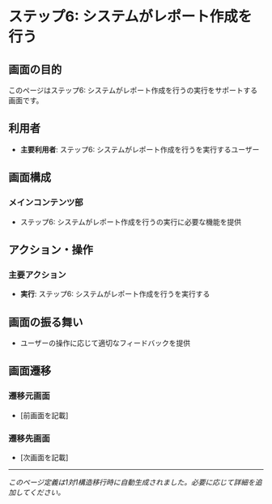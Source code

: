 # ステップ6: システムがレポート作成を行う

## 画面の目的
このページはステップ6: システムがレポート作成を行うの実行をサポートする画面です。

## 利用者
- **主要利用者**: ステップ6: システムがレポート作成を行うを実行するユーザー

## 画面構成

### メインコンテンツ部
- ステップ6: システムがレポート作成を行うの実行に必要な機能を提供

## アクション・操作

### 主要アクション
- **実行**: ステップ6: システムがレポート作成を行うを実行する

## 画面の振る舞い
- ユーザーの操作に応じて適切なフィードバックを提供

## 画面遷移

### 遷移元画面
- [前画面を記載]

### 遷移先画面
- [次画面を記載]

---
*このページ定義は1対1構造移行時に自動生成されました。必要に応じて詳細を追加してください。*
